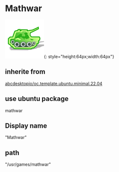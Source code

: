 # Mathwar
![mathwar.svg](/applications/icons/mathwar.svg){: style="height:64px;width:64px"}
## inherite from
[abcdesktopio/oc.template.ubuntu.minimal.22.04](abcdesktopio/oc.template.ubuntu.minimal.22.04.md)
## use ubuntu package
mathwar
## Display name
"Mathwar"
## path
"/usr/games/mathwar"
